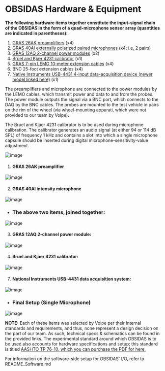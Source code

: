 # OBSIDAS Hardware & Equipment
**The following hardware items together constitute the input-signal chain of the OBSIDAS in the form of a quad-microphone sensor array (quantities are indicated in parentheses):**

  1. [GRAS 26AK preamplifiers](https://www.grasacoustics.com/products/preamplifiers-for-microphone-cartridge/traditional-power-supply-lemo/product/210-26ak) (x4)
  2. [GRAS 40AI externally polarized paired microphones](https://www.grasacoustics.com/products/special-microphone/intensity-microphones/product/170-40ai) (x4; i.e, 2 pairs)
  3. [GRAS 12AQ 2-channel power modules](https://www.grasacoustics.com/products/product/228-12AQ) (x2)
  4. [Brüel and Kjær 4231 calibrator](https://www.bksv.com/en/transducers/acoustic/calibrators/sound-calibrator-4231?utm_source=google&utm_medium=cpc&utm_campaign=mc_us_brand&utm_term=b%26k%20type%204231&utm_campaign=Brand_B%26K_Generic_BMM&utm_source=adwords&utm_medium=ppc&hsa_acc=2399425841&hsa_cam=1599237722&hsa_grp=67083438439&hsa_ad=462807088545&hsa_src=g&hsa_tgt=kwd-386688049581&hsa_kw=b%26k%20type%204231&hsa_mt=b&hsa_net=adwords&hsa_ver=3&gad_source=1&gclid=CjwKCAjwoa2xBhACEiwA1sb1BM8JlCWUKW5Xb9Jxmr4JGAevUaYF0Z1SKAXfOu81x8kjVfoWjZyZGhoCkW4QAvD_BwE) (x1)
  5. [GRAS 7-pin LEMO 10-meter extension cables](https://www.grasacoustics.com/products/cables/product/399-aa0009-preamplifier-extension-cables-with-7-pin-lemo-to-7-pin-lemo) (x4)
  6. BNC 25-foot extension cables (x4) 
  7. [Native Instruments USB-4431 4-input data-acquisition device (newer model linked here)](https://www.ni.com/en-us/shop/model/usb-4431.html) (x1)

The preamplifiers and microphone are connected to the power modules by the LEMO cables, which transmit power and data to and from the probes. The power module outputs the signal via a BNC port, which connects to the DAQ by the BNC cables. The probes are mounted to the test vehicle in pairs on the rim of the wheel (via wheel-mounting apparati, which were not provided to our team by Volpe). 

The Bruel and Kjaer 4231 calibrator is to be used during microphone calibration. The calibrator generates an audio signal (at either 94 or 114 dB SPL) of frequency 1 kHz and contains a slot into which a single microphone capsule should be inserted during digital microphone-sensitivity-value adjustment.

![image](https://github.com/MuhammedAbdalla/OBSIDAS-LabVIEW/assets/115284776/025fa017-594b-4e16-8c4f-9ecb8256bb0e)

  1. #### GRAS 26AK preamplifier
![image](https://github.com/MuhammedAbdalla/OBSIDAS-LabVIEW/assets/54071115/ee4b3dec-1cc8-4318-9407-29c14ce63ae1)

  2. #### GRAS 40AI intensity microphone
![image](https://github.com/MuhammedAbdalla/OBSIDAS-LabVIEW/assets/54071115/368517da-7856-480d-bdaf-6a1b00a75a53)

  * ### The above two items, joined together:
![image](https://github.com/MuhammedAbdalla/OBSIDAS-LabVIEW/assets/54071115/b8849c2e-7e41-4289-b732-f8a5562c8005)

  3. #### GRAS 12AQ 2-channel power module:
![image](https://github.com/MuhammedAbdalla/OBSIDAS-LabVIEW/assets/54071115/89d00c3b-7947-4e31-94bb-f01c92c68e20)

  4. #### Bruel and Kjaer 4231 calibrator:
![image](https://github.com/MuhammedAbdalla/OBSIDAS-LabVIEW/assets/54071115/0f3d471c-0500-45f8-8bab-ae84772daecd)

  7. #### National Instruments USB-4431 data acquisition system:
![image](https://github.com/MuhammedAbdalla/OBSIDAS-LabVIEW/assets/54071115/76103bc6-17d7-4f5e-b5e6-2a7c1d707967)

  * ### Final Setup (Single Microphone)
![image](https://github.com/MuhammedAbdalla/OBSIDAS-LabVIEW/assets/54071115/50418e56-3cb6-4692-b192-22c44fce52ce)

**NOTE:** Each of these items was selected by Volpe per their internal standards and requirements, and thus, none represent a design decision on the part of our team. As such, technical specs & schematics can be found in the provided links. 
The experimental standard around which OBSIDAS is to be used also accounts for hardware specifications and setup; this standard is titled [AASHTO TP 76-10, which you can purchase the PDF for here.](https://www.engineerdocuments.com/standards/AASHTO-TP-76-10/)

For information on the software-side setup for OBSIDAS' I/O, refer to README_Software.md
